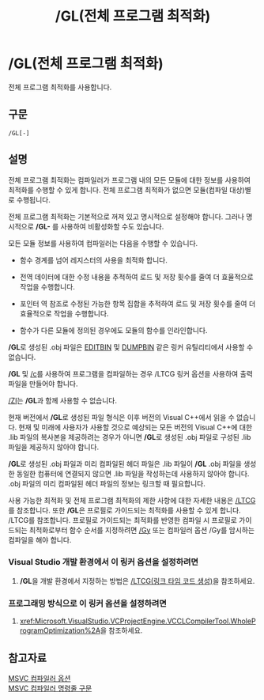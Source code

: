 ﻿---
title: /GL(전체 프로그램 최적화)
ms.date: 11/04/2016
f1_keywords:
- /gl
- VC.Project.VCCLWCECompilerTool.WholeProgramOptimization
helpviewer_keywords:
- /GL compiler option [C++]
- whole program optimizations and C++ compiler
- -GL compiler option [C++]
- GL compiler option [C++]
ms.assetid: 09d51e2d-9728-4bd0-b5dc-3b8284aca1d1
ms.openlocfilehash: 6251209dac74a504bb0635f0c544c39935090a42
ms.sourcegitcommit: 0ab61bc3d2b6cfbd52a16c6ab2b97a8ea1864f12
ms.translationtype: MT
ms.contentlocale: ko-KR
ms.lasthandoff: 04/23/2019
ms.locfileid: "62292135"
---
# <a name="gl-whole-program-optimization"></a>/GL(전체 프로그램 최적화)

전체 프로그램 최적화를 사용합니다.

## <a name="syntax"></a>구문

```
/GL[-]
```

## <a name="remarks"></a>설명

전체 프로그램 최적화는 컴파일러가 프로그램 내의 모든 모듈에 대한 정보를 사용하여 최적화를 수행할 수 있게 합니다. 전체 프로그램 최적화가 없으면 모듈(컴파일 대상)별로 수행됩니다.

전체 프로그램 최적화는 기본적으로 꺼져 있고 명시적으로 설정해야 합니다. 그러나 명시적으로 **/GL-** 를 사용하여 비활성화할 수도 있습니다.

모든 모듈 정보를 사용하여 컴파일러는 다음을 수행할 수 있습니다.

- 함수 경계를 넘어 레지스터의 사용을 최적화 합니다.

- 전역 데이터에 대한 수정 내용을 추적하여 로드 및 저장 횟수를 줄여 더 효율적으로 작업을 수행합니다.

- 포인터 역 참조로 수정된 가능한 항목 집합을 추적하여 로드 및 저장 횟수를 줄여 더 효율적으로 작업을 수행합니다.

- 함수가 다른 모듈에 정의된 경우에도 모듈의 함수를 인라인합니다.

**/GL**로 생성된 .obj 파일은 [EDITBIN](editbin-reference.md) 및 [DUMPBIN](dumpbin-reference.md) 같은 링커 유틸리티에서 사용할 수 없습니다.

**/GL** 및 [/c](c-compile-without-linking.md)를 사용하여 프로그램을 컴파일하는 경우 /LTCG 링커 옵션을 사용하여 출력 파일을 만들어야 합니다.

[/ZI](z7-zi-zi-debug-information-format.md)는 **/GL**과 함께 사용할 수 없습니다.

현재 버전에서 **/GL**로 생성된 파일 형식은 이후 버전의 Visual C++에서 읽을 수 없습니다. 현재 및 미래에 사용자가 사용할 것으로 예상되는 모든 버전의 Visual C++에 대한 .lib 파일의 복사본을 제공하려는 경우가 아니면 **/GL**로 생성된 .obj 파일로 구성된 .lib 파일을 제공하지 않아야 합니다.

**/GL**로 생성된 .obj 파일과 미리 컴파일된 헤더 파일은 .lib 파일이 **/GL** .obj 파일을 생성한 동일한 컴퓨터에 연결되지 않으면 .lib 파일을 작성하는데 사용하지 않아야 합니다. .obj 파일의 미리 컴파일된 헤더 파일의 정보는 링크할 때 필요합니다.

사용 가능한 최적화 및 전체 프로그램 최적화의 제한 사항에 대한 자세한 내용은 [/LTCG](ltcg-link-time-code-generation.md)를 참조합니다.  또한 **/GL**은 프로필로 가이드되는 최적화를 사용할 수 있게 합니다. /LTCG를 참조합니다.  프로필로 가이드되는 최적화를 반영한 컴파일 시 프로필로 가이드되는 최적화로부터 함수 순서를 지정하려면 [/Gy](gy-enable-function-level-linking.md) 또는 컴파일러 옵션 /Gy를 암시하는 컴파일을 해야 합니다.

### <a name="to-set-this-linker-option-in-the-visual-studio-development-environment"></a>Visual Studio 개발 환경에서 이 링커 옵션을 설정하려면

1. **/GL**을 개발 환경에서 지정하는 방법은 [/LTCG(링크 타임 코드 생성)](ltcg-link-time-code-generation.md)을 참조하세요.

### <a name="to-set-this-linker-option-programmatically"></a>프로그래밍 방식으로 이 링커 옵션을 설정하려면

1. <xref:Microsoft.VisualStudio.VCProjectEngine.VCCLCompilerTool.WholeProgramOptimization%2A>을 참조하세요.

## <a name="see-also"></a>참고자료

[MSVC 컴파일러 옵션](compiler-options.md)<br/>
[MSVC 컴파일러 명령줄 구문](compiler-command-line-syntax.md)
